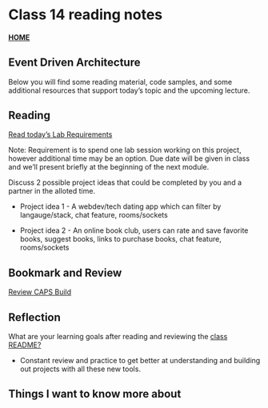 # Class 14 reading notes

#### [HOME](https://cesarderio.github.io/reading-notes/)

## Event Driven Architecture

Below you will find some reading material, code samples, and some additional resources that support today’s topic and the upcoming lecture.

## Reading

[Read today’s Lab Requirements](https://codefellows.github.io/code-401-javascript-guide/curriculum/class-14/lab/)

Note: Requirement is to spend one lab session working on this project, however additional time may be an option. Due date will be given in class and we’ll present briefly at the beginning of the next module.

Discuss 2 possible project ideas that could be completed by you and a partner in the alloted time.

* Project idea 1 - A webdev/tech dating app which can filter by langauge/stack, chat feature, rooms/sockets

* Project idea 2 - An online book club, users can rate and save favorite books, suggest books, links to purchase books, chat feature, rooms/sockets

## Bookmark and Review

[Review CAPS Build](https://codefellows.github.io/code-401-javascript-guide/curriculum/apps-and-libraries/caps/)

## Reflection

What are your learning goals after reading and reviewing the [class README?](https://codefellows.github.io/code-401-javascript-guide/curriculum/class-06/)

* Constant review and practice to get better at understanding and building out projects with all these new tools.

## Things I want to know more about
